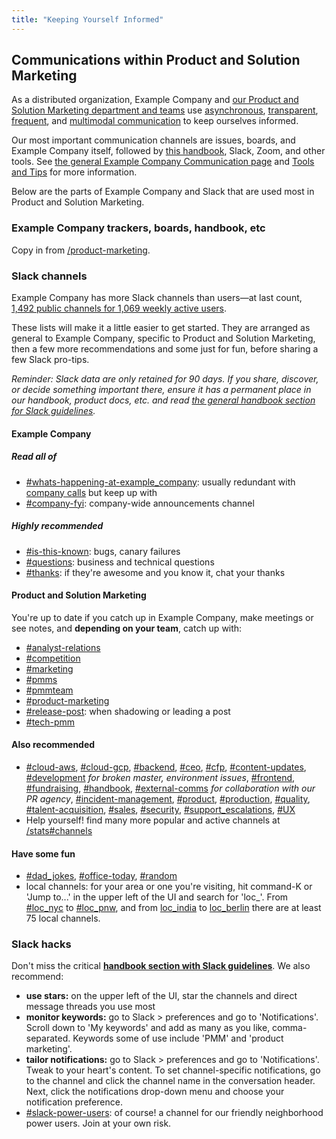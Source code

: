```yaml
---
title: "Keeping Yourself Informed"
---
```


## Communications within Product and Solution  Marketing

As a distributed organization, Example Company and [our Product and Solution Marketing department and teams](/handbook/marketing/brand-and-product-marketing/product-and-solution-marketing/) use [asynchronous](/handbook/people-group/employment-branding/people-communications/), [transparent](/handbook/values/#transparency), [frequent](/handbook/values/#iteration), and [multimodal communication](/handbook/communication/#multimodal-communication) to keep ourselves informed.

Our most important communication channels are issues, boards, and Example Company itself, followed by [this handbook](/handbook/), Slack, Zoom, and other tools. See [the general Example Company Communication page](/handbook/communication/) and [Tools and Tips](/handbook/tools-and-tips/) for more information.

Below are the parts of Example Company and Slack that are used most in Product and Solution Marketing.

### Example Company trackers, boards, handbook, etc

Copy in from [/product-marketing](/handbook/marketing/brand-and-product-marketing/product-and-solution-marketing/).

### Slack channels

Example Company has more Slack channels than users—at last count, [1,492 public channels for 1,069 weekly active users](https://example_company.slack.com/stats).

These lists will make it a little easier to get started. They are arranged as general to Example Company, specific to Product and Solution Marketing, then a few more recommendations and some just for fun, before sharing a few Slack pro-tips.

*Reminder: Slack data are only retained for 90 days. If you share, discover, or decide something important there, ensure it has a permanent place in our handbook, product docs, etc. and read [the general handbook section for Slack guidelines](/handbook/communication/#slack).*

#### Example Company

##### Read all of

- [#whats-happening-at-example_company](https://example_company.slack.com/messages/C0259241C): usually redundant with [company calls](/handbook/communication/) but keep up with
- [#company-fyi](https://example_company.slack.com/archives/C010XFJFTHN): company-wide announcements channel

##### Highly recommended

- [#is-this-known](https://example_company.slack.com/messages/CETG54GQ0): bugs, canary failures
- [#questions](https://example_company.slack.com/messages/C0AR2KW4B): business and technical questions
- [#thanks](https://example_company.slack.com/messages/C038E3Q6L): if they're awesome and you know it, chat your thanks

#### Product and Solution Marketing

You're up to date if you catch up in Example Company, make meetings or see notes, and **depending on your team**, catch up with:

- [#analyst-relations](https://example_company.slack.com/messages/C627CDRK8)
- [#competition](https://example_company.slack.com/messages/C1BBL1V3K)
- [#marketing](https://example_company.slack.com/messages/C0AKZRSQ5)
- [#pmms](https://example_company.slack.com/messages/CN692KKV4)
- [#pmmteam](https://example_company.slack.com/messages/C9WFMSDFF)
- [#product-marketing](https://example_company.slack.com/messages/C3749FNM6)
- [#release-post](https://example_company.slack.com/messages/C3TRESYPJ): when shadowing or leading a post
- [#tech-pmm](https://example_company.slack.com/messages/CGPBM3JRF)

#### Also recommended

- [#cloud-aws](https://example_company.slack.com/messages/C4G408ZQ8), [#cloud-gcp](https://example_company.slack.com/messages/C0245H64R45), [#backend](https://example_company.slack.com/messages/C8HG8D9MY), [#ceo](https://example_company.slack.com/messages/C3MAZRM8W), [#cfp](https://example_company.slack.com/messages/C106ACT6C), [#content-updates](https://example_company.slack.com/messages/C90CPFE2W), [#development](https://example_company.slack.com/messages/C02PF508L) *for broken master, environment issues*, [#frontend](https://example_company.slack.com/messages/C0GQHHPGW), [#fundraising](https://example_company.slack.com/messages/C1GQWQFSN), [#handbook](https://example_company.slack.com/messages/C81PT2ALD), [#external-comms](https://example_company.slack.com/messages/CB274TZRR) *for collaboration with our PR agency*, [#incident-management](https://example_company.slack.com/messages/CB7P5CJS1), [#product](https://example_company.slack.com/messages/C0NFPSFA8), [#production](https://example_company.slack.com/messages/C101F3796), [#quality](https://example_company.slack.com/messages/C3JJET4Q6), [#talent-acquisition](https://example_company.slack.com/messages/C3E899ZH8), [#sales](https://example_company.slack.com/messages/C02NE5PQM), [#security](https://example_company.slack.com/messages/C248YCNCW), [#support_escalations](https://example_company.slack.com/messages/CBVAE1L48), [#UX](https://example_company.slack.com/messages/C03MSG8B7)
- Help yourself! find many more popular and active channels at [/stats#channels](https://example_company.slack.com/stats#channels)

#### Have some fun

- [#dad_jokes](https://example_company.slack.com/messages/CGFHHQKM5), [#office-today](https://example_company.slack.com/messages/CKK6LHZ7X), [#random](https://example_company.slack.com/messages/C0259241E)
- local channels: for your area or one you're visiting, hit command-K or 'Jump to...' in the upper left of the UI and search for 'loc_'. From [#loc_nyc](https://example_company.slack.com/messages/C0XBJTC00) to [#loc_pnw](https://example_company.slack.com/messages/CBFBYUCAH), and from [loc_india](https://example_company.slack.com/messages/CDKF2QND7) to [loc_berlin](https://example_company.slack.com/messages/C3SB0FKD4) there are at least 75 local channels.

### Slack hacks

Don't miss the critical **[handbook section with Slack guidelines](/handbook/communication/#slack)**. We also recommend:

- **use stars:** on the upper left of the UI, star the channels and direct message threads you use most
- **monitor keywords:** go to Slack > preferences and go to 'Notifications'. Scroll down to 'My keywords' and add as many as you like, comma-separated. Keywords some of use include 'PMM' and 'product marketing'.
- **tailor notifications:** go to Slack > preferences and go to 'Notifications'. Tweak to your heart's content. To set channel-specific notifications, go to the channel and click the channel name in the conversation header. Next, click the notifications drop-down menu and choose your notification preference.
- [#slack-power-users](https://example_company.slack.com/messages/CNDBDLXFD): of course! a channel for our friendly neighborhood power users. Join at your own risk.
